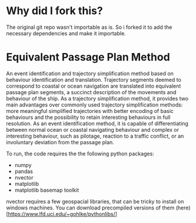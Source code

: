# Why did I fork this?
The original git repo wasn't importable as is. So i forked it to add the necessary dependencies and make it importable.


# Equivalent Passage Plan Method

An event identification and trajectory simplification method based on behaviour identification and translation. Trajectory segments deemed to correspond to coastal or ocean navigation are translated into equivalent passage plan segments, a succinct description of the movements and behaviour of the ship. As a trajectory simplification method, it provides two main advantages over commonly used trajectory simplification methods: more meaningful simplified trajectories with better encoding of basic behaviours and the possibility to retain interesting behaviours in full resolution. As an event identification method, it is capable of differentiating between normal ocean or coastal navigating behaviour and complex or interesting behaviour, such as pilotage, reaction to a traffic conflict, or an involuntary deviation from the passage plan. 

To run, the code requires the the following python packages:

- numpy
- pandas
- nvector
- matplotlib
- matplotlib basemap toolkit

nvector requires a few geospacial libraries, that can be tricky to install on windows machines.
You can download precompiled versions of them (here)[https://www.lfd.uci.edu/~gohlke/pythonlibs/]